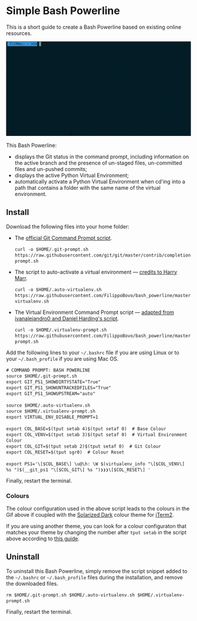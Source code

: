 # Simple Bash Powerline

This is a short guide to create a Bash Powerline based on existing online resources.

![demo](demo.gif)

This Bash Powerline:

- displays the Git status in the command prompt, including information on the active branch and the presence of un-staged files, un-committed files and un-pushed commits;
- displays the active Python Virtual Environment;
- automatically activate a Python Virtual Environment when cd'ing into a path that contains a folder with the same name of the virtual environment.

## Install

Download the following files into your home folder:

- The [official Git Command Prompt script](https://github.com/git/git/blob/master/contrib/completion/git-prompt.sh).

  ```shell
  curl -o $HOME/.git-prompt.sh https://raw.githubusercontent.com/git/git/master/contrib/completion/git-prompt.sh
  ```

- The script to auto-activate a virtual environment — [credits to Harry Marr](https://hmarr.com/2010/jan/19/making-virtualenv-play-nice-with-git/).

  ```shell
  curl -o $HOME/.auto-virtualenv.sh https://raw.githubusercontent.com/FilippoBovo/bash_powerline/master/auto-virtualenv.sh
  ```

- The Virtual Environment Command Prompt script — [adapted from ivanalejandro0 and Daniel Harding's script](https://stackoverflow.com/a/20026992).

  ```shell
  curl -o $HOME/.virtualenv-prompt.sh https://raw.githubusercontent.com/FilippoBovo/bash_powerline/master/virtualenv-prompt.sh
  ```
Add the following lines to your `~/.bashrc` file if you are using Linux or to your `~/.bash_profile` if you are using Mac OS.

```shell
# COMMAND PROMPT: BASH POWERLINE
source $HOME/.git-prompt.sh
export GIT_PS1_SHOWDIRTYSTATE="True"
export GIT_PS1_SHOWUNTRACKEDFILES="True"
export GIT_PS1_SHOWUPSTREAM="auto"

source $HOME/.auto-virtualenv.sh
source $HOME/.virtualenv-prompt.sh
export VIRTUAL_ENV_DISABLE_PROMPT=1

export COL_BASE=$(tput setab 4)$(tput setaf 0)  # Base Colour
export COL_VENV=$(tput setab 3)$(tput setaf 0)  # Virtual Environment Colour
export COL_GIT=$(tput setab 2)$(tput setaf 0)  # Git Colour
export COL_RESET=$(tput sgr0)  # Colour Reset

export PS1='\[$COL_BASE\] \u@\h: \W $(virtualenv_info "\[$COL_VENV\] %s ")$(__git_ps1 "\[$COL_GIT\] %s ")❯❯❯\[$COL_RESET\] '
```

Finally, restart the terminal.

### Colours

The colour configuration used in the above script leads to the colours in the Gif above if coupled with the [Solarized Dark](https://github.com/mbadolato/iTerm2-Color-Schemes#builtin-solarized-dark) colour theme for [iTerm2](https://www.iterm2.com/).

If you are using another theme, you can look for a colour configuraton that matches your theme by changing the number after `tput setab` in the script above according to [this guide](https://linux.101hacks.com/ps1-examples/prompt-color-using-tput/).

## Uninstall

To uninstall this Bash Powerline, simply remove the script snippet added to the `~/.bashrc` or `~/.bash_profile` files during the installation, and remove the downloaded files.

```shell
rm $HOME/.git-prompt.sh $HOME/.auto-virtualenv.sh $HOME/.virtualenv-prompt.sh
```

Finally, restart the terminal.